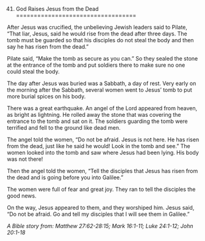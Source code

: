 41. God Raises Jesus from the Dead
==================================

After Jesus was crucified, the unbelieving Jewish leaders said to
Pilate, “That liar, Jesus, said he would rise from the dead after three
days. The tomb must be guarded so that his disciples do not steal the
body and then say he has risen from the dead.”

Pilate said, “Make the tomb as secure as you can.” So they sealed the
stone at the entrance of the tomb and put soldiers there to make sure no
one could steal the body.

The day after Jesus was buried was a Sabbath, a day of rest. Very early
on the morning after the Sabbath, several women went to Jesus’ tomb to
put more burial spices on his body.

There was a great earthquake. An angel of the Lord appeared from heaven,
as bright as lightning. He rolled away the stone that was covering the
entrance to the tomb and sat on it. The soldiers guarding the tomb were
terrified and fell to the ground like dead men.

The angel told the women, “Do not be afraid. Jesus is not here. He has
risen from the dead, just like he said he would! Look in the tomb and
see.” The women looked into the tomb and saw where Jesus had been lying.
His body was not there!

Then the angel told the women, “Tell the disciples that Jesus has risen
from the dead and is going before you into Galilee.”

The women were full of fear and great joy. They ran to tell the
disciples the good news.

On the way, Jesus appeared to them, and they worshiped him. Jesus said,
“Do not be afraid. Go and tell my disciples that I will see them in
Galilee.”

*A Bible story from: Matthew 27:62-28:15; Mark 16:1-11; Luke 24:1-12;
John 20:1-18*
